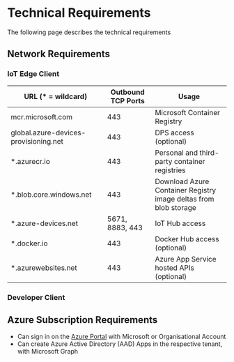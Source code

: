 # Technical Requirements

The following page describes the technical requirements  

## Network Requirements

### IoT Edge Client

| URL (\* = wildcard)                       | Outbound TCP Ports    | Usage |
| -----                                     | -----                 | ----- |
| mcr.microsoft.com                         | 443                   | Microsoft Container Registry |
| global.azure-devices-provisioning.net     | 443                   | DPS access (optional) |
| \*.azurecr.io                             | 443                   | Personal and third-party container registries |
| \*.blob.core.windows.net                  | 443                   | Download Azure Container Registry image deltas from blob storage |
| \*.azure-devices.net                      | 5671, 8883, 443       | IoT Hub access |
| \*.docker.io                              | 443                   | Docker Hub access (optional) |
| *.azurewebsites.net                       | 443                   | Azure App Service hosted APIs (optional) |

### Developer Client

## Azure Subscription Requirements

* Can sign in on the [Azure Portal](https://portal.azure.com) with Microsoft or Organisational Account
* Can create Azure Active Directory (AAD) Apps in the respective tenant, with Microsoft Graph 
